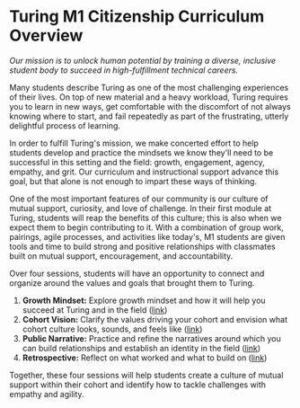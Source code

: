 # Turing M1 Citizenship Curriculum Overview

*Our mission is to unlock human potential by training a diverse, inclusive student body to succeed in high-fulfillment technical careers.*

Many students describe Turing as one of the most challenging experiences of their lives. On top of new material and a heavy workload, Turing requires you to learn in new ways, get comfortable with the discomfort of not always knowing where to start, and fail repeatedly as part of the frustrating, utterly delightful process of learning.

In order to fulfill Turing's mission, we make concerted effort to help students develop and practice the mindsets we know they'll need to be successful in this setting and the field: growth, engagement, agency, empathy, and grit. Our curriculum and instructional support advance this goal, but that alone is not enough to impart these ways of thinking.

One of the most important features of our community is our culture of mutual support, curiosity, and love of challenge. In their first module at Turing, students will reap the benefits of this culture; this is also when we expect them to begin contributing to it. With a combination of group work, pairings, agile processes, and activities like today's, M1 students are given tools and time to build strong and positive relationships with classmates built on mutual support, encouragement, and accountability.

Over four sessions, students will have an opportunity to connect and organize around the values and goals that brought them to Turing.

  1. **Growth Mindset:** Explore growth mindset and how it will help you succeed at Turing and in the field ([link](https://github.com/turingschool/gear-up/blob/master/m1_citizenship/session_1_growth_mindset.markdown))
  2. **Cohort Vision:** Clarify the values driving your cohort and envision what cohort culture looks, sounds, and feels like ([link](https://github.com/turingschool/gear-up/blob/master/m1_citizenship/session_2_cohort_vision.markdown))
  3. **Public Narrative:** Practice and refine the narratives around which you can build relationships and establish an identity in the field ([link](https://github.com/turingschool/gear-up/blob/master/m1_citizenship/session_3_public_narrative.markdown))
  4. **Retrospective:** Reflect on what worked and what to build on ([link](https://github.com/turingschool/gear-up/blob/master/m1_citizenship/session_4_retrospective.markdown))

Together, these four sessions will help students create a culture of mutual support within their cohort and identify how to tackle challenges with empathy and agility.  
